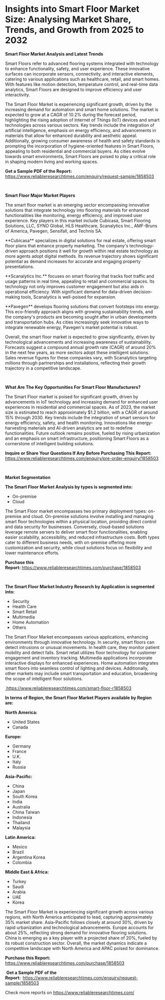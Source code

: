 <p><h1>Insights into Smart Floor Market Size: Analysing Market Share, Trends, and Growth from 2025 to 2032</h1></p><p><strong>Smart Floor Market Analysis and Latest Trends</strong></p>
<p><p>Smart Floors refer to advanced flooring systems integrated with technology to enhance functionality, safety, and user experience. These innovative surfaces can incorporate sensors, connectivity, and interactive elements, catering to various applications such as healthcare, retail, and smart homes. With features like motion detection, temperature control, and real-time data analytics, Smart Floors are designed to improve efficiency and user interactivity.</p><p>The Smart Floor Market is experiencing significant growth, driven by the increasing demand for automation and smart home solutions. The market is expected to grow at a CAGR of 10.2% during the forecast period, highlighting the rising adoption of Internet of Things (IoT) devices and smart technologies across various sectors. Key trends include the integration of artificial intelligence, emphasis on energy efficiency, and advancements in materials that allow for enhanced durability and aesthetic appeal. Additionally, growing consumer awareness of health and safety standards is prompting the incorporation of hygiene-oriented features in Smart Floors, appealing to both residential and commercial buyers. As cities evolve towards smart environments, Smart Floors are poised to play a critical role in shaping modern living and working spaces.</p></p>
<p><strong>Get a Sample PDF of the Report:&nbsp;</strong> <a href="https://www.reliableresearchtimes.com/enquiry/request-sample/1858503?utm_campaign=2006&utm_medium=2&utm_source=Github&utm_content=ia&utm_term=09022025&utm_id=smart-floor">https://www.reliableresearchtimes.com/enquiry/request-sample/1858503</a></p>
<p>&nbsp;</p>
<p><strong>Smart Floor Major Market Players</strong></p>
<p><p>The smart floor market is an emerging sector encompassing innovative solutions that integrate technology into flooring materials for enhanced functionalities like monitoring, energy efficiency, and improved user experience. Key players in this market include Cubicasa, Smart Flooring Solutions, LLC, SYNO Global, HLS Healthcare, Scanalytics Inc., AMF-Bruns of America, Pavegen, Sensifall, and Technis SA.</p><p>**Cubicasa** specializes in digital solutions for real estate, offering smart floor plans that enhance property marketing. The company's technology-driven approach positions it well for growth within real estate technology as more agents adopt digital methods. Its revenue trajectory shows significant potential as demand increases for accurate and engaging property presentations.</p><p>**Scanalytics Inc.** focuses on smart flooring that tracks foot traffic and usage patterns in real time, appealing to retail and commercial spaces. Its technology not only improves customer engagement but also aids in operational efficiency. With significant demand for data-driven decision-making tools, Scanalytics is well-poised for expansion.</p><p>**Pavegen** develops flooring solutions that convert footsteps into energy. This eco-friendly approach aligns with growing sustainability trends, and the company's products are becoming sought after in urban developments and transportation hubs. As cities increasingly seek innovative ways to integrate renewable energy, Pavegen's market potential is robust.</p><p>Overall, the smart floor market is expected to grow significantly, driven by technological advancements and increasing awareness of sustainability. Forecasts suggest a compound annual growth rate (CAGR) of around 20% in the next few years, as more sectors adopt these intelligent solutions. Sales revenue figures for these companies vary, with Scanalytics targeting millions through partnerships and installations, reflecting their growth trajectory in a competitive landscape.</p></p>
<p>&nbsp;</p>
<p><strong>What Are The Key Opportunities For Smart Floor Manufacturers?</strong></p>
<p><p>The Smart Floor market is poised for significant growth, driven by advancements in IoT technology and increasing demand for enhanced user experiences in residential and commercial spaces. As of 2023, the market size is estimated to reach approximately $1.2 billion, with a CAGR of around 15% through 2030. Key trends include the integration of smart sensors for energy efficiency, safety, and health monitoring. Innovations like energy-harvesting materials and AI-driven analytics are set to redefine functionalities. Future outlook remains positive, fueled by rising urbanization and an emphasis on smart infrastructure, positioning Smart Floors as a cornerstone of intelligent building solutions.</p></p>
<p><strong>Inquire or Share Your Questions If Any Before Purchasing This Report:</strong> <a href="https://www.reliableresearchtimes.com/enquiry/pre-order-enquiry/1858503?utm_campaign=2006&utm_medium=2&utm_source=Github&utm_content=ia&utm_term=09022025&utm_id=smart-floor">https://www.reliableresearchtimes.com/enquiry/pre-order-enquiry/1858503</a></p>
<p>&nbsp;</p>
<p><strong>Market Segmentation</strong></p>
<p><strong>The Smart Floor Market Analysis by types is segmented into:</strong></p>
<p><ul><li>On-premise</li><li>Cloud</li></ul></p>
<p><p>The Smart Floor market encompasses two primary deployment types: on-premise and cloud. On-premise solutions involve installing and managing smart floor technologies within a physical location, providing direct control and data security for businesses. Conversely, cloud-based solutions leverage remote servers to deliver smart floor functionalities, enabling easier scalability, accessibility, and reduced infrastructure costs. Both types cater to different business needs, with on-premise offering more customization and security, while cloud solutions focus on flexibility and lower maintenance efforts.</p></p>
<p><strong>Purchase this Report:&nbsp;</strong><a href="https://www.reliableresearchtimes.com/purchase/1858503?utm_campaign=2006&utm_medium=2&utm_source=Github&utm_content=ia&utm_term=09022025&utm_id=smart-floor">https://www.reliableresearchtimes.com/purchase/1858503</a></p>
<p>&nbsp;</p>
<p><strong>The Smart Floor Market Industry Research by Application is segmented into:</strong></p>
<p><ul><li>Security</li><li>Health Care</li><li>Smart Retail</li><li>Multimedia</li><li>Home Automation</li><li>Others</li></ul></p>
<p><p>The Smart Floor Market encompasses various applications, enhancing environments through innovative technology. In security, smart floors can detect intrusions or unusual movements. In health care, they monitor patient mobility and detect falls. Smart retail utilizes floor technology for customer engagement and inventory tracking. Multimedia applications incorporate interactive displays for enhanced experiences. Home automation integrates smart floors into seamless control of lighting and devices. Additionally, other markets may include smart transportation and education, broadening the scope of intelligent floor solutions.</p></p>
<p><a href="https://www.reliableresearchtimes.com/smart-floor-r1858503?utm_campaign=2006&utm_medium=2&utm_source=Github&utm_content=ia&utm_term=09022025&utm_id=smart-floor">&nbsp;https://www.reliableresearchtimes.com/smart-floor-r1858503</a></p>
<p><strong>In terms of Region, the Smart Floor Market Players available by Region are:</strong></p>
<p>
    <p> <strong> North America: </strong>
        <ul>
            <li>United States</li>
            <li>Canada</li>
        </ul>
        </p> 
    <p> <strong> Europe: </strong>
        <ul>
            <li>Germany</li>
            <li>France</li>
            <li>U.K.</li>
            <li>Italy</li>
            <li>Russia</li>
        </ul>
        </p> 
    <p> <strong> Asia-Pacific: </strong>
        <ul>
            <li>China</li>
            <li>Japan</li>
            <li>South Korea</li>
            <li>India</li>
            <li>Australia</li>
            <li>China Taiwan</li>
            <li>Indonesia</li>
            <li>Thailand</li>
            <li>Malaysia</li>
        </ul>
        </p> 
    <p> <strong> Latin America: </strong>
        <ul>
            <li>Mexico</li>
            <li>Brazil</li>
            <li>Argentina Korea</li>
            <li>Colombia</li>
        </ul>
        </p> 
    <p> <strong> Middle East & Africa: </strong>
        <ul>
            <li>Turkey</li>
            <li>Saudi</li>
            <li>Arabia</li>
            <li>UAE</li>
            <li>Korea</li>
        </ul>
    </p>
    </p>
<p><p>The Smart Floor Market is experiencing significant growth across various regions, with North America anticipated to lead, capturing approximately 35% market share. Asia-Pacific follows closely at around 30%, driven by rapid urbanization and technological advancements. Europe accounts for about 25%, reflecting strong demand for innovative flooring solutions. China is emerging as a key player with a projected share of 20%, fueled by its robust construction sector. Overall, the market dynamics indicate a competitive landscape with North America and APAC poised for dominance.</p></p>
<p><strong>Purchase this Report: </strong><a href="https://www.reliableresearchtimes.com/purchase/1858503?utm_campaign=2006&utm_medium=2&utm_source=Github&utm_content=ia&utm_term=09022025&utm_id=smart-floor">https://www.reliableresearchtimes.com/purchase/1858503</a></p>
<p>&nbsp;<strong>Get a Sample PDF of the Report:&nbsp;&nbsp;</strong><a href="https://www.reliableresearchtimes.com/enquiry/request-sample/1858503?utm_campaign=2006&utm_medium=2&utm_source=Github&utm_content=ia&utm_term=09022025&utm_id=smart-floor">https://www.reliableresearchtimes.com/enquiry/request-sample/1858503</a></p>
<p><strong></strong></p>
<p>Check more reports on <a href="https://www.reliableresearchtimes.com/?utm_campaign=2006&utm_medium=2&utm_source=Github&utm_content=ia&utm_term=09022025&utm_id=smart-floor">https://www.reliableresearchtimes.com/</a></p>